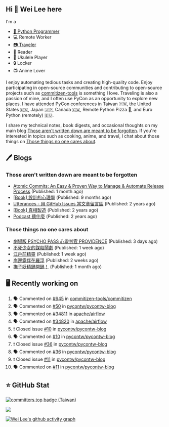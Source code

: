 ## Hi 👋 Wei Lee here

I'm a

* [🐍 Python Programmer](https://pycon-note.wei-lee.me/)
* 💻 Remote Worker
* [📷 Traveler](https://travlog.wei-lee.me/)
* 📖 Reader
* 🎵 Ukulele Player
* 🔒 Locker
* 📺 Anime Lover

I enjoy automating tedious tasks and creating high-quality code. Enjoy participating in open-source communities and contributing to open-source projects such as [commitizen-tools](https://github.com/commitizen-tools) is something I love. Traveling is also a passion of mine, and I often use PyCon as an opportunity to explore new places. I have attended PyCon conferences in Taiwan 🇹🇼, the United States 🇺🇸, Japan 🇯🇵, Canada 🇨🇦, Remote Python Pizza 🍕, and Euro Python (remotely) 🇪🇺.

I share my technical notes, book digests, and occasional thoughts on my main blog [Those aren't written down are meant to be forgotten](https://blog.wei-lee.me/). If you're interested in topics such as cooking, anime, and travel, I chat about those things on [Those things no one cares about](https://travlog.wei-lee.me/).

## 🖊️ Blogs

### Those aren't written down are meant to be forgotten

* [Atomic Commits: An Easy &amp; Proven Way to Manage &amp; Automate Release Process](https://blog.wei-lee.me/posts/tech/2023/08/atomic-commits-coscup-2023) (Published: 1 month ago)
* [[Book] 設計的心理學](https://blog.wei-lee.me/posts/book/2023/01/the-design-of-everyday-things) (Published: 9 months ago)
* [Utterances - 用 GitHub Issues 當文章留言區](https://blog.wei-lee.me/posts/tech/2022/02/use-github-issues-as-comment-system) (Published: 2 years ago)
* [[Book] 真相製造](https://blog.wei-lee.me/posts/book/2022/02/reality-is-business) (Published: 2 years ago)
* [Podcast 聽什麼](https://blog.wei-lee.me/posts/gossiping/2021/12/podcast-i-listen-to) (Published: 2 years ago)

### Those things no one cares about

* [劇場版 PSYCHO PASS 心靈判官 PROVIDENCE](https://travlog.wei-lee.me/posts/review/2023/10/psycho-pass-providence) (Published: 3 days ago)
* [不死少女的謀殺鬧劇](https://travlog.wei-lee.me/posts/review/2023/10/undead-girl-murder-farce) (Published: 1 week ago)
* [江戶前精靈](https://travlog.wei-lee.me/posts/review/2023/09/edomae-erufu) (Published: 1 week ago)
* [岸邊露伴在羅浮](https://travlog.wei-lee.me/posts/review/2023/09/rohan-at-the-louvre) (Published: 2 weeks ago)
* [撫子妖精鍋開鍋！](https://travlog.wei-lee.me/posts/cook/2023/08/season-nadeshiko-pot) (Published: 1 month ago)

## 🖥️ Recently working on

1. 🗣 Commented on [#645](https://github.com/commitizen-tools/commitizen/issues/645) in [commitizen-tools/commitizen](https://github.com/commitizen-tools/commitizen)
2. 🗣 Commented on [#50](https://github.com/pycontw/pycontw-blog/issues/50) in [pycontw/pycontw-blog](https://github.com/pycontw/pycontw-blog)
3. 🗣 Commented on [#34811](https://github.com/apache/airflow/issues/34811) in [apache/airflow](https://github.com/apache/airflow)
4. 🗣 Commented on [#34820](https://github.com/apache/airflow/issues/34820) in [apache/airflow](https://github.com/apache/airflow)
5. ❗️ Closed issue [#10](https://github.com/pycontw/pycontw-blog/issues/10) in [pycontw/pycontw-blog](https://github.com/pycontw/pycontw-blog)
6. 🗣 Commented on [#10](https://github.com/pycontw/pycontw-blog/issues/10) in [pycontw/pycontw-blog](https://github.com/pycontw/pycontw-blog)
7. ❗️ Closed issue [#36](https://github.com/pycontw/pycontw-blog/issues/36) in [pycontw/pycontw-blog](https://github.com/pycontw/pycontw-blog)
8. 🗣 Commented on [#36](https://github.com/pycontw/pycontw-blog/issues/36) in [pycontw/pycontw-blog](https://github.com/pycontw/pycontw-blog)
9. ❗️ Closed issue [#11](https://github.com/pycontw/pycontw-blog/issues/11) in [pycontw/pycontw-blog](https://github.com/pycontw/pycontw-blog)
10. 🗣 Commented on [#11](https://github.com/pycontw/pycontw-blog/issues/11) in [pycontw/pycontw-blog](https://github.com/pycontw/pycontw-blog)


## ⭐ GitHub Stat

[![committers.top badge (Taiwan)](https://user-badge.committers.top/taiwan_public/Lee-W.svg)](https://user-badge.committers.top/taiwan_public/Lee-W)

[![](https://github-readme-stats.vercel.app/api?username=Lee-W&show_icons=true&hide_title=true&cache_seconds=86400)](https://github.com/anuraghazra/github-readme-stats)

[![Wei Lee's github activity graph](https://github-readme-activity-graph.vercel.app/graph?username=Lee-W&theme=dracula)](https://github.com/ashutosh00710/github-readme-activity-graph)
